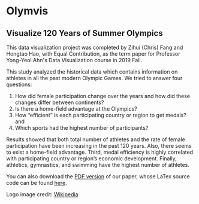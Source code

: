 # Olymvis

## Visualize 120 Years of Summer Olympics

This data visualization project was completed by Zihui (Chris) Fang and Hongtao Hao, with Equal Contribution, as the term paper for Professor Yong-Yeol Ahn's Data Visualization course in 2019 Fall.

This study analyzed the historical data which contains information on athletes in all the past modern Olympic Games. We tried to answer four questions:

1. How did female participation change over the years and how did these changes differ between continents?
2. Is there a home-field advantage at the Olympics?
3. How “efficient” is each participating country or region to get medals? and
4. Which sports had the highest number of participants?

Results showed that both total number of athletes and the rate of female participation have been increasing in the past 120 years. Also, there seems to exist a home-field advantage. Third, medal efficiency is highly correlated with participating country or region’s economic development. Finally, athletics, gymnastics, and swimming have the highest number of athletes.

You can also download the [PDF version](https://raw.githubusercontent.com/hongtaoh/olymvis/master/static/tex-pdf/fang_hao_olymvis.pdf) of our paper, whose LaTex source code can be found [here](https://github.com/hongtaoh/olymvis/blob/master/static/tex-pdf/fang_hao_olymvis.tex).

Logo image credit: [Wikipedia](https://upload.wikimedia.org/wikipedia/commons/thumb/f/fb/Olympics.svg/1200px-Olympics.svg.png)